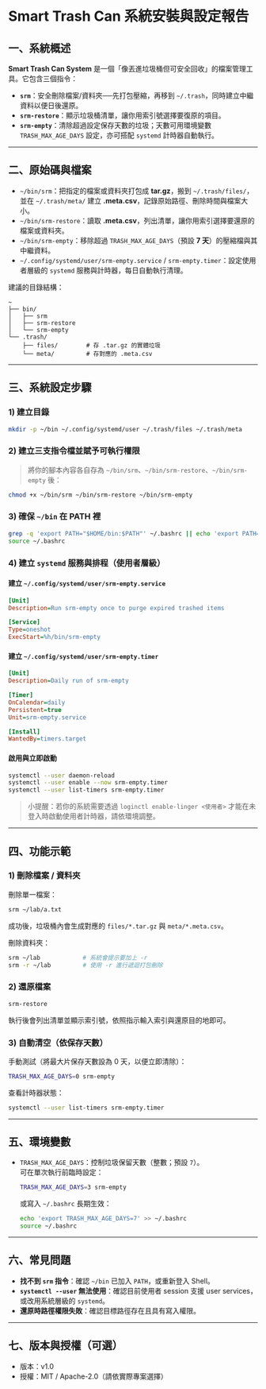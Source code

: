 # Smart Trash Can 系統安裝與設定報告

## 一、系統概述
**Smart Trash Can System** 是一個「像丟進垃圾桶但可安全回收」的檔案管理工具。它包含三個指令：

- **`srm`**：安全刪除檔案/資料夾──先打包壓縮，再移到 `~/.trash`，同時建立中繼資料以便日後還原。  
- **`srm-restore`**：顯示垃圾桶清單，讓你用索引號選擇要復原的項目。  
- **`srm-empty`**：清除超過設定保存天數的垃圾；天數可用環境變數 `TRASH_MAX_AGE_DAYS` 設定，亦可搭配 `systemd` 計時器自動執行。

---

## 二、原始碼與檔案
- `~/bin/srm`：把指定的檔案或資料夾打包成 **tar.gz**，搬到 `~/.trash/files/`，並在 `~/.trash/meta/` 建立 **.meta.csv**，記錄原始路徑、刪除時間與檔案大小。  
- `~/bin/srm-restore`：讀取 **.meta.csv**，列出清單，讓你用索引選擇要還原的檔案或資料夾。  
- `~/bin/srm-empty`：移除超過 `TRASH_MAX_AGE_DAYS`（預設 **7 天**）的壓縮檔與其中繼資料。  
- `~/.config/systemd/user/srm-empty.service` / `srm-empty.timer`：設定使用者層級的 `systemd` 服務與計時器，每日自動執行清理。

建議的目錄結構：
```
~
├── bin/
│   ├── srm
│   ├── srm-restore
│   └── srm-empty
└── .trash/
    ├── files/        # 存 .tar.gz 的實體垃圾
    └── meta/         # 存對應的 .meta.csv
```

---

## 三、系統設定步驟

### 1) 建立目錄
```bash
mkdir -p ~/bin ~/.config/systemd/user ~/.trash/files ~/.trash/meta
```

### 2) 建立三支指令檔並賦予可執行權限
> 將你的腳本內容各自存為 `~/bin/srm`、`~/bin/srm-restore`、`~/bin/srm-empty` 後：
```bash
chmod +x ~/bin/srm ~/bin/srm-restore ~/bin/srm-empty
```

### 3) 確保 `~/bin` 在 PATH 裡
```bash
grep -q 'export PATH="$HOME/bin:$PATH"' ~/.bashrc || echo 'export PATH="$HOME/bin:$PATH"' >> ~/.bashrc
source ~/.bashrc
```

### 4) 建立 `systemd` 服務與排程（使用者層級）

#### 建立 `~/.config/systemd/user/srm-empty.service`
```ini
[Unit]
Description=Run srm-empty once to purge expired trashed items

[Service]
Type=oneshot
ExecStart=%h/bin/srm-empty
```

#### 建立 `~/.config/systemd/user/srm-empty.timer`
```ini
[Unit]
Description=Daily run of srm-empty

[Timer]
OnCalendar=daily
Persistent=true
Unit=srm-empty.service

[Install]
WantedBy=timers.target
```

#### 啟用與立即啟動
```bash
systemctl --user daemon-reload
systemctl --user enable --now srm-empty.timer
systemctl --user list-timers srm-empty.timer
```

> 小提醒：若你的系統需要透過 `loginctl enable-linger <使用者>` 才能在未登入時啟動使用者計時器，請依環境調整。

---

## 四、功能示範

### 1) 刪除檔案 / 資料夾
刪除單一檔案：
```bash
srm ~/lab/a.txt
```
成功後，垃圾桶內會生成對應的 `files/*.tar.gz` 與 `meta/*.meta.csv`。

刪除資料夾：
```bash
srm ~/lab            # 系統會提示要加上 -r
srm -r ~/lab         # 使用 -r 進行遞迴打包刪除
```

### 2) 還原檔案
```bash
srm-restore
```
執行後會列出清單並顯示索引號，依照指示輸入索引與還原目的地即可。

### 3) 自動清空（依保存天數）
手動測試（將最大片保存天數設為 0 天，以便立即清除）：
```bash
TRASH_MAX_AGE_DAYS=0 srm-empty
```
查看計時器狀態：
```bash
systemctl --user list-timers srm-empty.timer
```

---

## 五、環境變數
- `TRASH_MAX_AGE_DAYS`：控制垃圾保留天數（整數；預設 `7`）。  
  可在單次執行前臨時設定：
  ```bash
  TRASH_MAX_AGE_DAYS=3 srm-empty
  ```
  或寫入 `~/.bashrc` 長期生效：
  ```bash
  echo 'export TRASH_MAX_AGE_DAYS=7' >> ~/.bashrc
  source ~/.bashrc
  ```

---

## 六、常見問題
- **找不到 `srm` 指令**：確認 `~/bin` 已加入 `PATH`，或重新登入 Shell。  
- **`systemctl --user` 無法使用**：確認目前使用者 session 支援 user services，或改用系統層級的 `systemd`。  
- **還原時路徑權限失敗**：確認目標路徑存在且具有寫入權限。

---

## 七、版本與授權（可選）
- 版本：v1.0  
- 授權：MIT / Apache-2.0（請依實際專案選擇）
